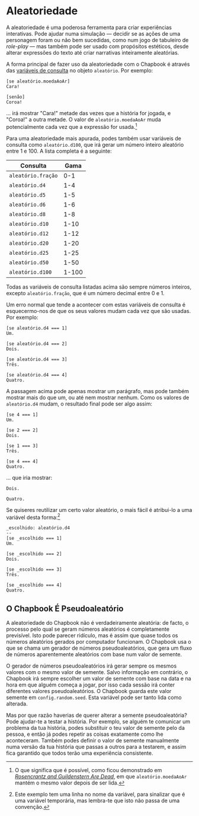 # Aleatoriedade

A aleatoriedade é uma poderosa ferramenta para criar experiências interativas. Pode ajudar numa simulação — decidir se as ações de uma personagem foram ou não bem sucedidas, como num jogo de tabuleiro de _role-play_ — mas também pode ser usado com propósitos estéticos, desde alterar expressões do texto até criar narrativas inteiramente aleatórias.

A forma principal de fazer uso da aleatoriedade com o Chapbook é através das [variáveis de consulta][lookups] no objeto `aleatório`. Por exemplo:


```
[se aleatório.moedaAoAr]
Cara!

[senão]
Coroa!
```

... irá mostrar "Cara!" metade das vezes que a história for jogada, e "Coroa!" a outra metade. O valor de  `aleatório.moedaAoAr` muda potencialmente cada vez que a expressão for usada.[^1]

Para uma aleatoriedade mais apurada, podes também usar variáveis de consulta como `aleatório.d100`, que irá gerar um número inteiro aleatório entre 1 e 100. A lista completa é a seguinte:

Consulta             | Gama
---------------------|------
`aleatório.fração`   | 0-1
`aleatório.d4`       | 1-4
`aleatório.d5`       | 1-5
`aleatório.d6`       | 1-6
`aleatório.d8`       | 1-8
`aleatório.d10`      | 1-10
`aleatório.d12`      | 1-12
`aleatório.d20`      | 1-20
`aleatório.d25`      | 1-25
`aleatório.d50`      | 1-50
`aleatório.d100`     | 1-100

Todas as variáveis de consulta listadas acima são sempre números inteiros, excepto `aleatório.fração`, que é um número decimal entre 0 e 1.

Um erro normal que tende a acontecer com estas variáveis de consulta é esquecermo-nos de que os seus valores mudam cada vez que são usadas. Por exemplo:

```
[se aleatório.d4 === 1]
Um.

[se aleatório.d4 === 2]
Dois.

[se aleatório.d4 === 3]
Três.

[se aleatório.d4 === 4]
Quatro.
```

A passagem acima pode apenas mostrar um parágrafo, mas pode também mostrar mais do que um, ou até nem mostrar nenhum. Como os valores de `aleatório.d4` mudam, o resultado final pode ser algo assim:

```
[se 4 === 1]
Um.

[se 2 === 2]
Dois.

[se 1 === 3]
Três.

[se 4 === 4]
Quatro.
```

... que iria mostrar:

```
Dois.

Quatro.
```

Se quiseres reutilizar um certo valor aleatório, o mais fácil é atribui-lo a uma variável desta forma:[^2]

```
_escolhido: aleatório.d4
--
[se _escolhido === 1]
Um.

[se _escolhido === 2]
Dois.

[se _escolhido === 3]
Três.

[se _escolhido === 4]
Quatro.

```

## O Chapbook É Pseudoaleatório

A aleatoriedade do Chapbook não é verdadeiramente aleatória: de facto, o processo pelo qual se geram números aleatórios é completamente previsível. Isto pode parecer ridículo, mas é assim que quase todos os números aleatórios gerados por computador funcionam. O Chapbook usa o que se chama um gerador de números pseudoaleatórios, que gera um fluxo de números aparentemente aleatórios com base num valor de semente.

O gerador de números pseudoaleatórios irá gerar sempre os mesmos valores com o mesmo valor de semente. Salvo informação em contrário, o Chapbook irá sempre escolher um valor de semente com base na data e na hora em que alguém começa a jogar, por isso cada sessão irá conter diferentes valores pseudoaleatórios. O Chapbook guarda este valor semente em `config.random.seed`. Esta variável pode ser tanto lida como alterada.

Mas por que razão haverias de querer alterar a semente pseudoaleatória? Pode ajudar-te a testar a história. Por exemplo, se alguém te comunicar um problema da tua história, podes substituir o teu valor de semente pelo da pessoa, e então já podes repetir as coisas exatamente como lhe aconteceram. Também podes definir o valor de semente manualmente numa versão da tua história que passas a outros para a testarem, e assim fica garantido que todos terão uma experiência consistente.

[^1]: O que significa que é possível, como ficou demonstrado em _[Rosencrantz and Guildenstern Are Dead][rosencrantz]_, em que `aleatório.moedaAoAr` mantém o mesmo valor depois de ser lida.
[^2]: Este exemplo tem uma linha no nome da variável, para sinalizar que é uma variável temporária, mas lembra-te que isto não passa de uma convenção.

[lookups]: objects-and-lookups.html
[rosencrantz]: https://en.wikipedia.org/wiki/Rosencrantz_and_Guildenstern_Are_Dead#Act_One
